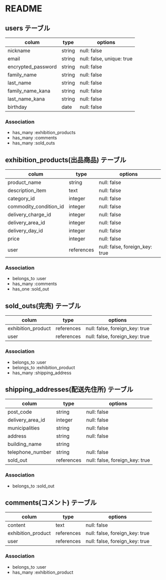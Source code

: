 # README

## users テーブル
| colum                | type      | options                  |
| -------------------- | --------- | ------------------------ |
| nickname             | string    | null: false              |
| email                | string    | null: false, unique: true|
| encrypted_password   | string    | null: false              |
| family_name          | string    | null: false              |
| last_name            | string    | null: false              |
| family_name_kana     | string    | null: false              |
| last_name_kana       | string    | null: false              |
| birthday             | date      | null: false              |

### Association
- has_many :exhibition_products
- has_many :comments
- has_many :sold_outs

## exhibition_products(出品商品) テーブル
| colum                   | type        | options                        |
| ----------------------- | ----------- | ------------------------------ |
| product_name            | string      | null: false                    |
| description_item        | text        | null: false                    |
| category_id             | integer     | null: false                    |
| commodity_condition_id  | integer     | null: false                    |
| delivery_charge_id      | integer     | null: false                    |
| delivery_area_id        | integer     | null: false                    |
| delivery_day_id         | integer     | null: false                    |
| price                   | integer     | null: false                    |
| user                    | references  | null: false, foreign_key: true |

### Association
- belongs_to :user
- has_many :comments
- has_one :sold_out

## sold_outs(完売) テーブル
| colum                   | type        | options                        |
| ----------------------- | ----------- | ------------------------------ |
| exhibition_product      | references  | null: false, foreign_key: true |
| user                    | references  | null: false, foreign_key: true |

### Association
- belongs_to :user
- belongs_to :exhibition_product
- has_many :shipping_address

## shipping_addresses(配送先住所) テーブル
| colum                | type        | options                        |
| -------------------- | ----------- | ------------------------------ |
| post_code            | string      | null: false                    |
| delivery_area_id     | integer     | null: false                    |
| municipalities       | string      | null: false                    |
| address              | string      | null: false                    |
| building_name        | string      |                                |
| telephone_number     | string      | null: false                    |
| sold_out             | references  | null: false, foreign_key: true |

### Association
- belongs_to :sold_out


## comments(コメント) テーブル
| colum                | type        | options                        |
| -------------------- | ----------- | ------------------------------ |
| content              | text        | null: false                    | 
| exhibition_product   | references  | null: false, foreign_key: true |
| user                 | references  | null: false, foreign_key: true |

### Association
- belongs_to :user
- has_many   :exhibition_product
